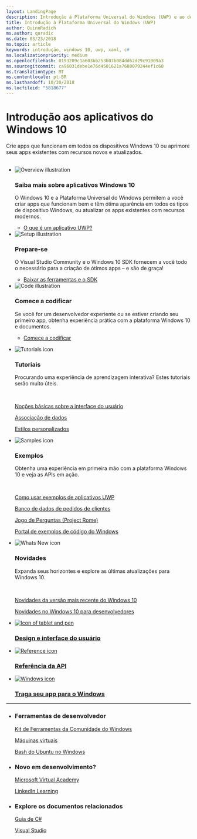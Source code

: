```yaml
---
layout: LandingPage
description: Introdução à Plataforma Universal do Windows (UWP) e ao desenvolvimento de aplicativos para Windows 10.
title: Introdução à Plataforma Universal do Windows (UWP)
author: QuinnRadich
ms.author: quradic
ms.date: 03/23/2018
ms.topic: article
keywords: introdução, windows 10, uwp, xaml, c#
ms.localizationpriority: medium
ms.openlocfilehash: 0193209c1a603bb253b07b084dd62d29c91009a3
ms.sourcegitcommit: ca96031debe1e76d4501621a7680079244ef1c60
ms.translationtype: MT
ms.contentlocale: pt-BR
ms.lasthandoff: 10/30/2018
ms.locfileid: "5818677"
---
```

# <a name="get-started-with-windows-10-apps"></a>Introdução aos aplicativos do Windows 10 
 
Crie apps que funcionam em todos os dispositivos Windows 10 ou aprimore seus apps existentes com recursos novos e atualizados.  
<br>
<ul id="cardtypes-K" class="cardsK panelContent">
    <li>
        <div class="cardSize">
            <div class="cardPadding">
                <div class="card">
                    <div class="cardImageOuter">
                        <div class="cardImage bgdAccent1">
                            <img src="/media/illustrations/biztalk-developer-documentation-1.svg" alt="Overview illustration" data-linktype="external" class="x-hidden-focus">
                        </div>
                    </div>
                    <div class="cardText">
                        <h3>Saiba mais sobre aplicativos Windows 10</h3>
                        <p>O Windows 10 e a Plataforma Universal do Windows permitem a você criar apps que funcionam bem e têm ótima aparência em todos os tipos de dispositivo Windows, ou atualizar os apps existentes com recursos modernos.</p>
                        <ul>
                          <li><a href="//docs.microsoft.com/windows/uwp/get-started/universal-application-platform-guide">O que é um aplicativo UWP?</a></li>
                        </ul>
                    </div>
                </div>
            </div>
        </div>
    </li>
    <li>
        <div class="cardSize">
            <div class="cardPadding">
                <div class="card">
                    <div class="cardImageOuter">
                        <div class="cardImage bgdAccent1">
                            <img src="/media/illustrations/biztalk-host-integration-install-configure.svg" alt="Setup illustration" data-linktype="external" class="x-hidden-focus">
                        </div>
                    </div>
                    <div class="cardText">
                    <h3>Prepare-se</h3>
                    <p>O Visual Studio Community e o Windows 10 SDK fornecem a você todo o necessário para a criação de ótimos apps – e são de graça!</p>
                    <ul>
                        <li><a href="//docs.microsoft.com/windows/uwp/get-started/get-set-up">Baixar as ferramentas e o SDK</a></li>
                    </ul>
                  </div>
                </div>
            </div>
        </div>
    </li>
    <li>
        <div class="cardSize">
            <div class="cardPadding">
                <div class="card">
                    <div class="cardImageOuter">
                        <div class="cardImage bgdAccent1">
                            <img src="/media/illustrations/team-services-dev-ops-test.svg" alt="Code illustration" data-linktype="external" class="x-hidden-focus">
                        </div>
                    </div>
                    <div class="cardText">
                        <h3>Comece a codificar</h3>
                        <p>Se você for um desenvolvedor experiente ou se estiver criando seu primeiro app, obtenha experiência prática com a plataforma Windows 10 e documentos.</p>
                        <ul>
                            <li><a href="//docs.microsoft.com/windows/uwp/get-started/create-uwp-apps">Comece a codificar</a></li>
                        </ul>
                    </div>
                </div>
            </div>
        </div>
    </li>
</ul>

<ul class="panelContent cardsF">
  <li>
    <div class="cardSize">
        <div class="cardPadding">
            <div class="card">
                <div class="cardImageOuter">
                    <div class="cardImage">
                        <img src="/media/common/i_tasks.svg" alt="Tutorials icon"/>
                    </div>
                </div>
                <div class="cardText">
                    <h3>Tutoriais</h3>
                    <p>Procurando uma experiência de aprendizagem interativa? Estes tutoriais serão muito úteis.</p>
                    <br>
                    <p><a href="//docs.microsoft.com/windows/uwp/design/basics/xaml-basics-ui">Noções básicas sobre a interface do usuário</a></p>
                    <p><a href="//docs.microsoft.com/windows/uwp/data-binding/xaml-basics-data-binding">Associação de dados</a></p>
                    <p><a href="//docs.microsoft.com/windows/uwp/design/basics/xaml-basics-style">Estilos personalizados</a></p>
                </div>
            </div>
        </div>
    </div>
  </li>
  <li>
    <div class="cardSize">
        <div class="cardPadding">
            <div class="card">
                <div class="cardImageOuter">
                    <div class="cardImage">
                        <img src="/media/common/i_code-samples.svg" alt="Samples icon"/>
                    </div>
                </div>
                <div class="cardText">
                    <h3>Exemplos</h3>
                    <p>Obtenha uma experiência em primeira mão com a plataforma Windows 10 e veja as APIs em ação.</p>
                    <br>
                    <p><a href="//docs.microsoft.com/windows/uwp/get-started/get-uwp-app-samples">Como usar exemplos de aplicativos UWP</a></p>
                    <p><a href="//github.com/Microsoft/Windows-appsample-customers-orders-database">Banco de dados de pedidos de clientes</a></p>
                    <p><a href="//github.com/Microsoft/Windows-appsample-remote-system-sessions">Jogo de Perguntas (Project Rome)</a></p>
                    <p><a href="//developer.microsoft.com/windows/samples">Portal de exemplos de código do Windows</a></p>
                </div>
            </div>
        </div>
    </div>
  </li>
  <li>
    <div class="cardSize">
        <div class="cardPadding">
            <div class="card">
                <div class="cardImageOuter">
                    <div class="cardImage">
                        <img src="/media/common/i_whats-new.svg" alt="Whats New icon"/>
                    </div>
                </div>
                <div class="cardText">
                    <h3>Novidades</h3>
                    <p>Expanda seus horizontes e explore as últimas atualizações para Windows 10.</p>
                    <br>
                    <p><a href="//developer.microsoft.com/windows/windows-10-for-developers">Novidades da versão mais recente do Windows 10</a></p>
                    <p><a href="//docs.microsoft.com/windows/uwp/whats-new/windows-10-version-latest">Novidades no Windows 10 para desenvolvedores</a></p>
                </div>
            </div>
        </div>
    </div>
  </li>
</ul>


<div class="container">
    <ul class="cardsY panelContent featuredContent">
       <li>
            <a href="//developer.microsoft.com/windows/apps/design">
                <div class="cardSize">
                    <div class="cardPadding">
                        <div class="card">
                            <div class="cardImageOuter">
                                <div class="cardImage">
                                    <img data-hoverimage="/media/common/i_digital-art.svg" src="/media/common/i_digital-art.svg" alt="Icon of tablet and pen" />
                                </div>
                            </div>
                            <div class="cardText">
                                <h3>Design e interface do usuário</h3>
                            </div>
                        </div>
                    </div>
                </div>
            </a>
        </li>
        <li>
            <a href="//docs.microsoft.com/uwp/">
                <div class="cardSize">
                    <div class="cardPadding">
                        <div class="card">
                            <div class="cardImageOuter">
                                <div class="cardImage">
                                    <img data-hoverimage="/media/common/i_api.svg" src="/media/common/i_api-reference.svg" alt="Reference icon" />
                                </div>
                            </div>
                            <div class="cardText">
                                <h3>Referência da API</h3>
                            </div>
                        </div>
                    </div>
                </div>
            </a>
        </li>
        <li>
            <a href="//developer.microsoft.com/windows/bridges">
                <div class="cardSize">
                    <div class="cardPadding">
                        <div class="card">
                            <div class="cardImageOuter">
                                <div class="cardImage">
                                    <img data-hoverimage="/media/hubs/windows/win_try-windows.svg" src="/media/hubs/windows/win_try-windows.png" alt="Windows icon" />
                                </div>
                            </div>
                            <div class="cardText">
                                <h3>Traga seu app para o Windows</h3>
                            </div>
                        </div>
                    </div>
                </div>
            </a>
        </li>
    </ul>
</div>

---

<ul class="panelContent cardsW">
    <li>
        <div class="cardSize">
            <div class="cardPadding">
                <div class="card">
                    <div class="cardText">
                        <h3>Ferramentas de desenvolvedor</h3>
                        <p><a href="//docs.microsoft.com/windows/uwpcommunitytoolkit/">Kit de Ferramentas da Comunidade do Windows</a></p>
                        <p><a href="//developer.microsoft.com/windows/downloads/virtual-machines">Máquinas virtuais</a></p>
                        <p><a href="//docs.microsoft.com/windows/wsl/about">Bash do Ubuntu no Windows</a></p>
                        </div>
                    </div>
                </div>
            </div>
    </li>
    <li>
        <div class="cardSize">
            <div class="cardPadding">
                <div class="card">
                    <div class="cardText">
                        <h3>Novo em desenvolvimento?</h3>
                        <p><a href="//mva.microsoft.com/training-topics/c-app-development">Microsoft Virtual Academy</a></p>
                        <p><a href="//www.linkedin.com/learning/learning-universal-windows-app-development/welcome">LinkedIn Learning</a></p>
                        </div>
                    </div>
                </div>
            </div>
    </li>
    <li>
        <div class="cardSize">
            <div class="cardPadding">
                <div class="card">
                    <div class="cardText">
                        <h3>Explore os documentos relacionados</h3>
                        <p><a href="//docs.microsoft.com/dotnet/csharp/index">Guia de C#</a></p>
                        <p><a href="//docs.microsoft.com/visualstudio/ide/">Visual Studio</a></p>
                    </div>
                </div>
            </div>
        </div>
    </li>
</ul>